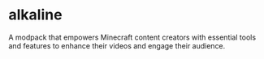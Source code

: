# alkaline
A modpack that empowers Minecraft content creators with essential tools and features to enhance their videos and engage their audience.
